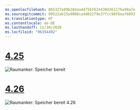 ```yaml
---
ms.openlocfilehash: 065327e89b28daa4475bf624430d361176a98a7e
ms.sourcegitcommit: 09522ab15a9008ca4d022f9e37fcc98f6eaf6093
ms.translationtype: HT
ms.contentlocale: de-DE
ms.lasthandoff: 11/30/2020
ms.locfileid: "96354492"
---
```

# <a name="425"></a>[4.25](#tab/425)

![Raumanker: Speicher bereit](../images/unreal-spatialanchors-store-ready.PNG)

# <a name="426"></a>[4.26](#tab/426)

![Raumanker: Speicher bereit 4.26](../images/local-spatial-anchors-img-01.png)